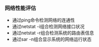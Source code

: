### 网络性能评估

* 通过ping命令检测网络的连通性
* 通过netstat -i组合检测网络接口状况
* 通过netstat -r组合检测系统的路由表信息
* 通过sar -n组合显示系统的网络运行状态